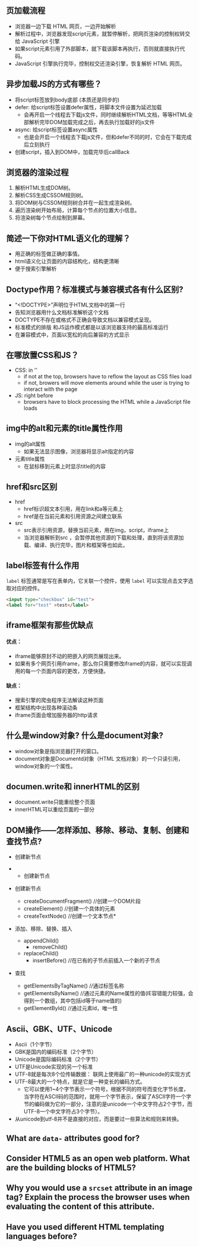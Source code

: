 ## 页加载流程

* 浏览器一边下载 HTML 网页，一边开始解析
* 解析过程中，浏览器发现script元素，就暂停解析，把网页渲染的控制权转交给 JavaScript 引擎
* 如果script元素引用了外部脚本，就下载该脚本再执行，否则就直接执行代码。
* JavaScript 引擎执行完毕，控制权交还渲染引擎，恢复解析 HTML 网页。


## 异步加载JS的方式有哪些？

* 将script标签放到body底部 (本质还是同步的)
* defer: 给script标签设置defer属性，将脚本文件设置为延迟加载
  * 会再开启一个线程去下载js文件，同时继续解析HTML文档，等等HTML全部解析完毕DOM加载完成之后，再去执行加载好的js文件
* async: 给script标签设置async属性
  * 也是会开启一个线程去下载js文件，但和defer不同的时，它会在下载完成后立刻执行
* 创建script，插入到DOM中，加载完毕后callBack


## 浏览器的渲染过程
1. 解析HTML生成DOM树。
2. 解析CSS生成CSSOM规则树。
3. 将DOM树与CSSOM规则树合并在一起生成渲染树。
4. 遍历渲染树开始布局，计算每个节点的位置大小信息。
5. 将渲染树每个节点绘制到屏幕。


## 简述一下你对HTML语义化的理解？
* 用正确的标签做正确的事情。
* html语义化让页面的内容结构化，结构更清晰
* 便于搜索引擎解析


## Doctype作用？标准模式与兼容模式各有什么区别?
* “<!DOCTYPE>”声明位于HTML文档中的第一行
* 告知浏览器用什么文档标准解析这个文档
* DOCTYPE不存在或格式不正确会导致文档以兼容模式呈现。
* 标准模式的排版 和JS运作模式都是以该浏览器支持的最高标准运行
* 在兼容模式中，页面以宽松的向后兼容的方式显示

## 在哪放置CSS和JS？
* CSS: in '<head>'
  * if not at the top, browsers have to reflow the layout as CSS files load
  * if not, browers will move elements around while the user is trying to interact with the page
* JS: right before </body>
  * browsers have to block processing the HTML while a JavaScript file loads

## img中的alt和元素的title属性作用
* img的alt属性
  * 如果无法显示图像，浏览器将显示alt指定的内容
* 元素title属性
  * 在鼠标移到元素上时显示title的内容

## href和src区别
* href 
  * href标识超文本引用，用在link和a等元素上
  * href是在当前元素和引用资源之间建立联系
* src 
  * src表示引用资源，替换当前元素，用在img，script，iframe上
  * 当浏览器解析到src ，会暂停其他资源的下载和处理，直到将该资源加载、编译、执行完毕，图片和框架等也如此，

## label标签有什么作用
`label` 标签通常是写在表单内，它关联一个控件，使用 `label` 可以实现点击文字选取对应的控件。
```html
<input type="checkbox" id="test">
<label for="test" >test</label>
```



## iframe框架有那些优缺点
#### 优点：
* iframe能够原封不动的把嵌入的网页展现出来。
* 如果有多个网页引用iframe，那么你只需要修改iframe的内容，就可以实现调用的每一个页面内容的更改，方便快捷。
#### 缺点：
* 搜索引擎的爬虫程序无法解读这种页面
* 框架结构中出现各种滚动条
* iframe页面会增加服务器的http请求



## 什么是window对象? 什么是document对象?

* window对象是指浏览器打开的窗口。
* document对象是Documentd对象（HTML 文档对象）的一个只读引用，window对象的一个属性。


## documen.write和 innerHTML的区别

* document.write只能重绘整个页面
* innerHTML可以重绘页面的一部分

## DOM操作——怎样添加、移除、移动、复制、创建和查找节点?
* 创建新节点
* * 创建新节点

* 创建新节点
  * createDocumentFragment()    //创建一个DOM片段
  * createElement()   //创建一个具体的元素
  * createTextNode()   //创建一个文本节点*
* 添加、移除、替换、插入
  * appendChild()
	* removeChild()
  * replaceChild()
	* insertBefore() //在已有的子节点前插入一个新的子节点
* 查找
  * getElementsByTagName()    //通过标签名称
  * getElementsByName()    //通过元素的Name属性的值(IE容错能力较强，会得到一个数组，其中包括id等于name值的)
  * getElementById()    //通过元素Id，唯一性



## Ascii、GBK、UTF、Unicode
* Ascii（1个字节）
* GBK是国内的编码标准（2个字节）
* Unicode是国际编码标准（2个字节）
* UTF是Unicode实现的另一个标准
* UTF-8就是每次8个位传输数据： 联网上使用最广的一种unicode的实现方式
* UTF-8最大的一个特点，就是它是一种变长的编码方式。
  * 它可以使用1~4个字节表示一个符号，根据不同的符号而变化字节长度，当字符在ASCII码的范围时，就用一个字节表示，保留了ASCII字符一个字节的编码做为它的一部分，注意的是unicode一个中文字符占2个字节，而UTF-8一个中文字符占3个字节）。
* 从unicode到utf-8并不是直接的对应，而是要过一些算法和规则来转换。


## What are `data-` attributes good for?
## Consider HTML5 as an open web platform. What are the building blocks of HTML5?
## Why you would use a `srcset` attribute in an image tag? Explain the process the browser uses when evaluating the content of this attribute.
## Have you used different HTML templating languages before?